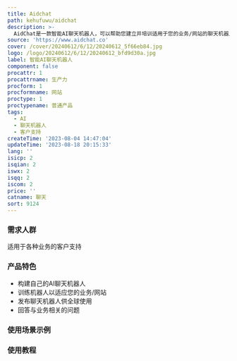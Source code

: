 ```yaml
---
title: Aidchat
path: kehufuwu/aidchat
description: >-
  AidChat是一款智能AI聊天机器人，可以帮助您建立并培训适用于您的业务/网站的聊天机器人，并将其发布给全世界使用。这些聊天机器人可以回答与您的业务相关的任何问题。通过使用AidChat，您可以转变客户支持，提高效率，同时为客户提供更好的体验。
source: 'https://www.aidchat.co'
cover: /cover/20240612/6/12/20240612_5f66eb84.jpg
logo: /logo/20240612/6/12/20240612_bfd9d30a.jpg
label: 智能AI聊天机器人
component: false
procattr: 1
procattrname: 生产力
procform: 1
procformname: 网站
proctype: 1
proctypename: 普通产品
tags:
  - AI
  - 聊天机器人
  - 客户支持
createTime: '2023-08-04 14:47:04'
updateTime: '2023-08-18 20:15:33'
lang: ''
isicp: 2
isqian: 2
iswx: 2
isqq: 2
iscom: 2
price: ''
catname: 聊天
sort: 9124
---
```




### 需求人群
适用于各种业务的客户支持

### 产品特色
- 构建自己的AI聊天机器人
- 训练机器人以适应您的业务/网站
- 发布聊天机器人供全球使用
- 回答与业务相关的问题

### 使用场景示例


### 使用教程


  
